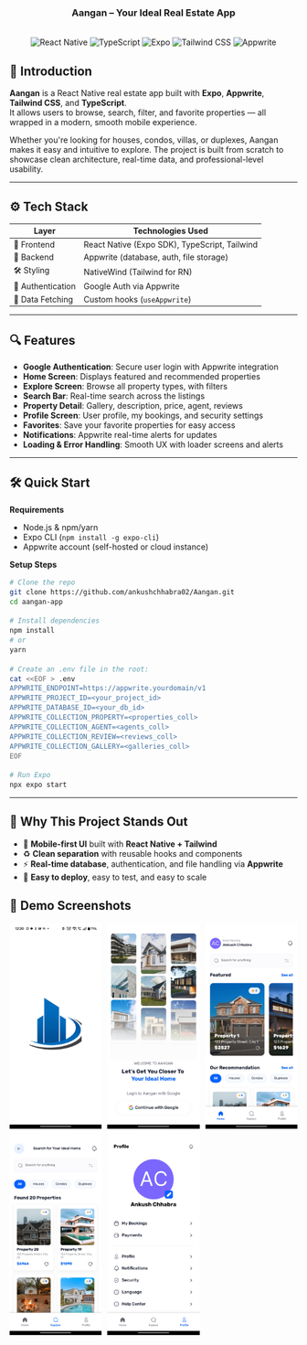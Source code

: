 <div align="center">
  
  <h3 align="center">Aangan – Your Ideal Real Estate App</h3>
  <br />
  <div>
    <img src="https://img.shields.io/badge/-React_Native-black?style=for-the-badge&logo=react&color=20232A" alt="React Native" />
    <img src="https://img.shields.io/badge/-TypeScript-black?style=for-the-badge&logo=typescript&color=3178C6" alt="TypeScript" />
    <img src="https://img.shields.io/badge/-Expo-black?style=for-the-badge&logo=expo&color=000020" alt="Expo" />
    <img src="https://img.shields.io/badge/-Tailwind_CSS-black?style=for-the-badge&logo=tailwindcss&color=06B6D4" alt="Tailwind CSS" />
    <img src="https://img.shields.io/badge/-Appwrite-black?style=for-the-badge&logoColor=white&logo=appwrite&color=FD366E" alt="Appwrite" />
  </div>
</div>

## <a name="introduction">🚀 Introduction</a>

**Aangan** is a React Native real estate app built with **Expo**, **Appwrite**, **Tailwind CSS**, and **TypeScript**.  
It allows users to browse, search, filter, and favorite properties — all wrapped in a modern, smooth mobile experience.

Whether you're looking for houses, condos, villas, or duplexes, Aangan makes it easy and intuitive to explore. The project is built from scratch to showcase clean architecture, real-time data, and professional-level usability.

---

## <a name="tech-stack">⚙️ Tech Stack</a>

| Layer             | Technologies Used                             |
| ----------------- | --------------------------------------------- |
| 🚀 Frontend       | React Native (Expo SDK), TypeScript, Tailwind |
| 🧩 Backend        | Appwrite (database, auth, file storage)       |
| 🛠️ Styling        | NativeWind (Tailwind for RN)                  |
| 📱 Authentication | Google Auth via Appwrite                      |
| 🔀 Data Fetching  | Custom hooks (`useAppwrite`)                  |

---

## <a name="features">🔍 Features</a>

- **Google Authentication**: Secure user login with Appwrite integration
- **Home Screen**: Displays featured and recommended properties
- **Explore Screen**: Browse all property types, with filters
- **Search Bar**: Real-time search across the listings
- **Property Detail**: Gallery, description, price, agent, reviews
- **Profile Screen**: User profile, my bookings, and security settings
- **Favorites**: Save your favorite properties for easy access
- **Notifications**: Appwrite real-time alerts for updates
- **Loading & Error Handling**: Smooth UX with loader screens and alerts

---

## <a name="quick-start">🛠️ Quick Start</a>

**Requirements**

- Node.js & npm/yarn
- Expo CLI (`npm install -g expo-cli`)
- Appwrite account (self-hosted or cloud instance)

**Setup Steps**

```bash
# Clone the repo
git clone https://github.com/ankushchhabra02/Aangan.git
cd aangan-app

# Install dependencies
npm install
# or
yarn

# Create an .env file in the root:
cat <<EOF > .env
APPWRITE_ENDPOINT=https://appwrite.yourdomain/v1
APPWRITE_PROJECT_ID=<your_project_id>
APPWRITE_DATABASE_ID=<your_db_id>
APPWRITE_COLLECTION_PROPERTY=<properties_coll>
APPWRITE_COLLECTION_AGENT=<agents_coll>
APPWRITE_COLLECTION_REVIEW=<reviews_coll>
APPWRITE_COLLECTION_GALLERY=<galleries_coll>
EOF

# Run Expo
npx expo start
```

---

## <a name="quick-start"> 🙏 Why This Project Stands Out</a>

- 📱 **Mobile-first UI** built with **React Native + Tailwind**
- ♻️ **Clean separation** with reusable hooks and components
- ⚡ **Real-time database**, authentication, and file handling via **Appwrite**
- 🚀 **Easy to deploy**, easy to test, and easy to scale

##

## <a name="quick-start">📸 Demo Screenshots</a>

<div style="display: flex; gap: 10px;">
  <img src="assets\screenshots\Screenshot_2025-07-27-12-20-16-89_f73b71075b1de7323614b647fe394240.jpg" alt="Splash Screen" width="32%" />
  <img src="assets\screenshots\Screenshot_2025-07-27-12-19-58-38_f73b71075b1de7323614b647fe394240.jpg" alt="Login Screen" width="32%" />
  <img src="assets\screenshots\Screenshot_2025-07-27-12-19-45-02_f73b71075b1de7323614b647fe394240.jpg" alt="Home  <img src="./assets/screenshots/home.jpg" alt="Home Screen" width="32%" />
  
</div>
<div style="display: flex; gap: 10px;">
<img src="assets\screenshots\Screenshot_2025-07-27-12-19-48-16_f73b71075b1de7323614b647fe394240.jpg" alt="Search Screen" width="32%" />
  <img src="assets\screenshots\Screenshot_2025-07-27-12-19-52-32_f73b71075b1de7323614b647fe394240.jpg" alt="Profile Screen" width="32%" />
  
</div>
